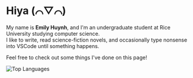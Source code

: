 # Hiya (⌒▽⌒)

My name is **Emily Huynh**, and I'm an undergraduate student at Rice University studying computer science. \
I like to write, read science-fiction novels, and occasionally type nonsense into VSCode until something happens.

Feel free to check out some things I've done on this page!

![Top Languages](https://github-readme-stats-384c12ofc-lixhuynh.vercel.app/api/top-langs/?username=lixhuynh&layout=compact&size_weight=0.2&count_weight=0.8)
